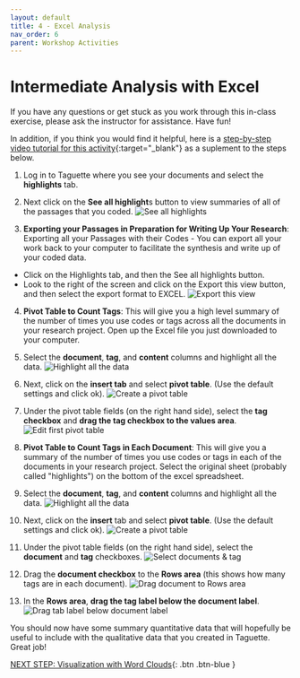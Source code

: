 ```yaml
---
layout: default
title: 4 - Excel Analysis
nav_order: 6
parent: Workshop Activities
---
```

# Intermediate Analysis with Excel

If you have any questions or get stuck as you work through this in-class exercise, please ask the instructor for assistance.  Have fun!

In addition, if you think you would find it helpful, here is a [step-by-step video tutorial for this activity](https://www.youtube.com/watch?v=GvqVeZPoEvs){:target="_blank"} as a suplement to the steps below.

1. Log in to Taguette where you see your documents and select the **highlights** tab.
2. Next click on the **See all highlight**s button to view summaries of all of the passages that you coded.
![See all highlights](/images/taguette-excel-1.png)

3. **Exporting your Passages in Preparation for Writing Up Your Research**: Exporting all your Passages with their Codes - You can export all your work back to your computer to facilitate the synthesis and write up of your coded data.
  - Click on the Highlights tab, and then the See all highlights button.
  - Look to the right of the screen and click on the Export this view button, and then select the export format to EXCEL.
![Export this view](/images/taguette-excel-2.png)

4. **Pivot Table to Count Tags**: This will give you a high level summary of the number of times you use codes or tags across all the documents in your research project. Open up the Excel file you just downloaded to your computer.

5. Select the **document**, **tag**, and **content** columns and highlight all the data.
![Highlight all the data](/images/taguette-excel-3.png)

6. Next, click on the **insert tab** and select **pivot table**. (Use the default settings and click ok).
![Create a pivot table](/images/taguette-excel-5.png)

7. Under the pivot table fields (on the right hand side), select the **tag checkbox** and **drag the tag checkbox to the values area**.
![Edit first pivot table](/images/taguette-excel-6.png)

8. **Pivot Table to Count Tags in Each Document**: This will give you a summary of the number of times you use codes or tags in each of the documents in your research project. Select the original sheet (probably called "highlights") on the bottom of the excel spreadsheet.

9. Select the **document**, **tag**, and **content** columns and highlight all the data.
![Highlight all the data](/images/taguette-excel-3.png)

10. Next, click on the **insert** tab and select **pivot table**. (Use the default settings and click ok).
![Create a pivot table](/images/taguette-excel-5.png)

11. Under the pivot table fields (on the right hand side),  select the **document** and **tag** checkboxes.
![Select documents & tag](/images/taguette-excel-7.png)

12. Drag the **document checkbox** to the **Rows area** (this shows how many tags are in each document).
![Drag document to Rows area](/images/taguette-excel-8.png)

13. In the **Rows area**, **drag the tag label below the document label**.
![Drag tab label below document label](/images/taguette-excel-9.png)

You should now have some summary quantitative data that will hopefully be useful to include with the qualitative data that you created in Taguette. Great job!

[NEXT STEP: Visualization with Word Clouds](cloud-analysis.html){: .btn .btn-blue }

